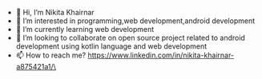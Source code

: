 - 👋 Hi, I’m Nikita Khairnar
- 👀 I’m interested in programming,web development,android development
- 🌱 I’m currently learning web development 
- 💞️ I’m looking to collaborate on open source project related to android development using kotlin language and web development
- 📫 How to reach me?   https://www.linkedin.com/in/nikita-khairnar-a875421a1/\

<!---
Nikitakhairnar/Nikitakhairnar is a ✨ special ✨ repository because its `README.md` (this file) appears on your GitHub profile.
You can click the Preview link to take a look at your changes.
--->
